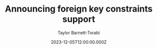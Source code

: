 ---
title: Announcing foreign key constraints support
date: 2023-12-05T12:00:00.000Z
author: Taylor Barnett-Torabi
summary: You can now use foreign key constraints in PlanetScale databases.
tags:
  - post
remoteURL: https://planetscale.com/blog/announcing-foreign-key-constraints-support
remoteBaseURL: planetscale.com
---